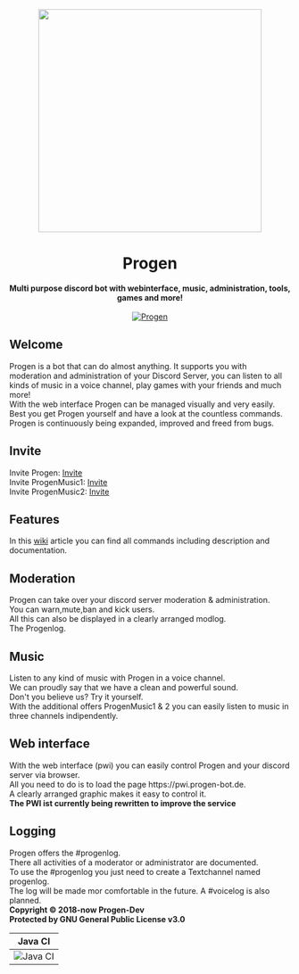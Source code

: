 <div align="center">
 <img src="https://github.com/Progen-Dev/Progen-Graphics/blob/master/logo_round.446a0937.png" height="400"/>
  <h1>Progen</h1>
  <strong>Multi purpose discord bot with webinterface, music, administration, tools, games and more!</strong>
  <br><br>
  <a href="https://top.gg/bot/495293590503817237" >
   <img src="https://top.gg/api/widget/495293590503817237.svg" alt="Progen" />
 </a>
 </div> 
 <h2>Welcome</h2>
 Progen is a bot that can do almost anything. It supports you with moderation and administration of your Discord Server, you can listen to all kinds of music in a voice channel, play games with your friends and much more! 
 <br>With the web interface Progen can be managed visually and very easily.
 <br>Best you get Progen yourself and have a look at the countless commands. Progen is continuously being expanded, improved and freed from bugs.
 <h2>Invite</h2>
 Invite Progen: <a href="https://discord.com/oauth2/authorize?client_id=495293590503817237&scope=bot&permissions=8">Invite</a>
 <br>
 Invite ProgenMusic1: <a href="https://discord.com/oauth2/authorize?client_id=662647209929605126&scope=bot&permissions=3145728">Invite</a>
 <br>
 Invite ProgenMusic2: <a href="https://discord.com/oauth2/authorize?client_id=662647378385305620&scope=bot&permissions=3145728">Invite</a>
 <h2>Features</h2>
 In this <a href="">wiki</a> article you can find all commands including description and documentation.
 <h2>Moderation</h2>
 Progen can take over your discord server moderation & administration. <br>
 You can warn,mute,ban and kick users. <br>
 All this can also be displayed in a clearly arranged modlog. <br>
 The Progenlog.
 
 <h2>Music</h2>
 Listen to any kind of music with Progen in a voice channel. <br>
 We can proudly say that we have a clean and powerful sound. <br>
 Don't you believe us? Try it yourself. <br>
 With the additional offers ProgenMusic1 & 2 you can easily listen to music in three channels indipendently. 
 <h2>Web interface</h2>
 With the web interface (pwi) you can easily control Progen and your discord server via browser.<br>
 All you need to do is to load the page https://pwi.progen-bot.de.<br>
 A clearly arranged graphic makes it easy to control it.<br>
 <strong>The PWI ist currently being rewritten to improve the service</strong>
 <h2>Logging</h2>
 Progen offers the #progenlog.<br>
 There all activities of a moderator or administrator are documented. <br>
 To use the #progenlog you just need to create a Textchannel named progenlog. <br>
 The log will be made mor comfortable in the future. A #voicelog is also planned.
 <strong>
  <br>
  Copyright © 2018-now Progen-Dev
  <br>
  Protected by GNU General Public License v3.0
 </strong>
   
 |   Java CI    |
 |-------       |
 |![Java CI](https://github.com/Progen-Dev/Progen/workflows/Java%20CI/badge.svg?branch=master&event=push)       |
